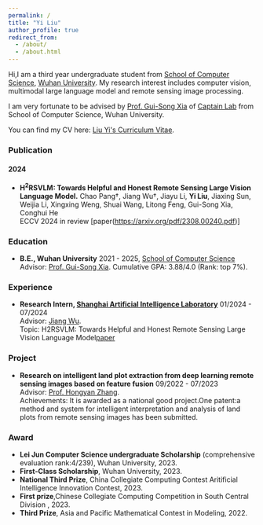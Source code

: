 ```yaml
---
permalink: /
title: "Yi Liu"
author_profile: true
redirect_from: 
  - /about/
  - /about.html
---
```




Hi,I am a third year undergraduate student from [School of Computer Science](https://cs.whu.edu.cn/), [Wuhan University](https://www.whu.edu.cn/). My research interest includes computer vision, multimodal large language model and remote sensing image processing.

I am very fortunate to be advised by [Prof. Gui-Song Xia](https://scholar.google.com.hk/citations?hl=zh-CN&user=SAUCVsEAAAAJ) of [Captain Lab](http://www.captain-whu.com/team.html) from School of Computer Science, Wuhan University.       

You can find my CV here: [Liu Yi's Curriculum Vitae](../assets/Curriculum_Vitae.pdf).       
    
### Publication

#### 2024

- **H<sup>2</sup>RSVLM: Towards Helpful and Honest Remote Sensing Large Vision Language Model.**                                             
  <!--Yanjie Ze, Yuyao Liu†, Ruizhe Shi†, **Jiaxin Qin**, Zhecheng Yuan, Jiashun Wang, Huazhe Xu-->              
  Chao Pang†, Jiang Wu†, Jiayu Li, **Yi Liu**, Jiaxing Sun, Weijia Li,  Xingxing Weng, Shuai Wang,  Litong Feng, Gui-Song Xia, Conghui He                    
  ECCV 2024 in review
  [paper(https://arxiv.org/pdf/2308.00240.pdf)]
<!--
- **Towards Effective Ancient Chinese Translation: Dataset, Model, and Evaluation.**
  Geyang Guo, Jiarong Yang, Fengyuan Lu, **Jiaxin Qin**, Tianyi Tang, Wayne Xin Zhao
  NLPCC 2023
  [paper](https://arxiv.org/pdf/2308.00240.pdf)
-->

### Education
<!--
- **University of California Davis**
  2023.3 - 2024.6, Exchange student in [Computer Science Department](https://cs.ucdavis.edu/)
  Relevant Courses: [Advanced Artificial Intelligence](https://www.ifmlab.org/courses.html) (graduate-level course, A+).
-->
- **B.E., Wuhan University**
  2021 - 2025, [School of Computer Science](https://cs.whu.edu.cn/)
  Advisor: [Prof. Gui-Song Xia](https://scholar.google.com.hk/citations?hl=zh-CN&user=SAUCVsEAAAAJ).
  Cumulative GPA: 3.88/4.0 (Rank: top 7%).      
  <!--
  Relevant Courses: Discrete Mathematics(score:94), Information Processing of Cognitive Processes(score:97),Data Structure(score:93),Digital Image Processing and Application（score:97）,Combinatorial Mathematics(score:96),Advanced Programming Language(score:91),System-Level Programming(score:98),Computer Organiazation and Design(score:90),Operating Systems(score:95),Database Systems(score:97),Computer Networks(score:90),Business Intelligence(score:95).
  -->

### Experience

- **Research Intern, [Shanghai Artificial Intelligence Laboratory](https://www.shlab.org.cn/)**
  01/2024 - 07/2024           
  Advisor: [Jiang Wu](https://ieeexplore.ieee.org/author/244249467632638).      
  Topic: H2RSVLM: Towards Helpful and Honest Remote Sensing Large Vision Language Model[paper](https://web3.arxiv.org/pdf/2310.01404.pdf)

### Project

- **Research on intelligent land plot extraction from deep learning remote sensing images based on feature fusion**
  09/2022 - 07/2023           
  Advisor: [Prof. Hongyan Zhang](https://scholar.google.com.hk/citations?user=fq7Uqx0AAAAJ&hl=zh-CN&oi=ao).          
  Achievements: It is awarded as a national good project.One patent:a method and system for intelligent interpretation and analysis of land plots from remote sensing images has been submitted.

### Award

- **Lei Jun Computer Science undergraduate Scholarship** (comprehensive evaluation rank:4/239), Wuhan University, 2023.
- **First-Class Scholarship**, Wuhan University, 2023.
- **National Third Prize**, China Collegiate Computing Contest Aritificial Intelligence Innovation Contest, 2023.
- **First prize**,Chinese Collegiate Computing Competition in South Central Division , 2023.
- **Third Prize**, Asia and Pacific Mathematical Contest in Modeling, 2022.
